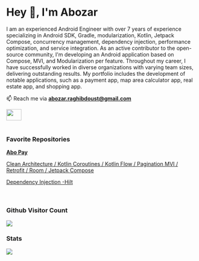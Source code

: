 <h1 align="left">Hey 👋, I'm Abozar</h1>
<p align="left">I am an experienced Android Engineer with over 7 years of experience specializing in Android SDK, Gradle, modularization, Kotlin, Jetpack Compose, 
concurrency management, dependency injection, performance optimization, and service integration. 
As an active contributor to the open-source community, I'm developing an Android application based on Compose, MVI, and Modularization per feature.
Throughout my career, I have successfully worked in diverse organizations with varying team sizes, delivering outstanding results.
My portfolio includes the development of notable applications, such as a payment app, map area calculator app, real estate app, and shopping app.
</p>

📫 Reach me via **abozar.raghibdoust@gmail.com**
<p align="left">
<a href="https://www.linkedin.com/in/abozarraghibdoust/" target="_blank"><img align="center" src="https://cdn.jsdelivr.net/npm/simple-icons@3.0.1/icons/linkedin.svg" height="30" width="40" /></a>

<br/>
<br/>
<h3 align="left">Favorite Repositories</h3>
<a href="https://github.com/JAbozarOid/abo-pay" target="_blank"><strong>Abo Pay</strong>
<p>Clean Architecture / Kotlin Coroutines / Kotlin Flow / Pagination
MVI / Retrofit / Room / Jetpack Compose</p>
Dependency Injection -Hilt</a>
<br/><br/>

<br/>
<p><strong><h3>Github Visitor Count</h3></strong>
<img src="https://profile-counter.glitch.me/jabozaroid/count.svg" />
</p>

<p><strong><h3>Stats</h3></strong>
<div class="row">
  <div class="col">
      <img src="https://github-readme-stats.vercel.app/api?username=jabozaroid&show_icons=true&locale=en" />
  </div>
</div>
